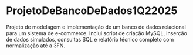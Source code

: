 # ProjetoDeBancoDeDados1Q22025
Projeto de modelagem e implementação de um banco de dados relacional para um sistema de e-commerce. Inclui script de criação MySQL, inserção de dados simulados, consultas SQL e relatório técnico completo com normalização até a 3FN.
